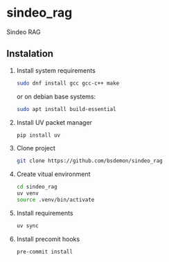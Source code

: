 # sindeo_rag
Sindeo RAG

## Instalation

1. Install system requirements
    ```bash
    sudo dnf install gcc gcc-c++ make
    ```
    or on debian base systems:
    ```bash
    sudo apt install build-essential
    ```

1. Install UV packet manager
    ```bash
    pip install uv
    ```

1. Clone project
    ```bash
    git clone https://github.com/bsdemon/sindeo_rag
    ```

1. Create vitual environment
    ```bash
    cd sindeo_rag
    uv venv
    source .venv/bin/activate
    ```

1. Install requirements
    ```bash
    uv sync
    ```

1. Install precomit hooks
    ```bash
    pre-commit install
    ```
